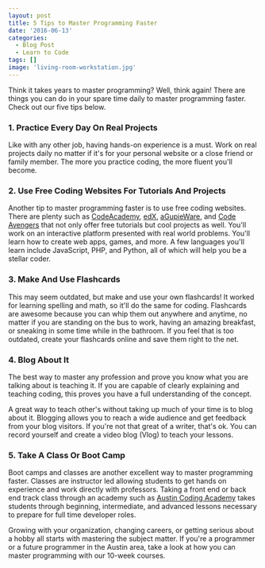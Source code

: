 ```yaml
---
layout: post
title: 5 Tips to Master Programming Faster
date: '2016-06-13'
categories:
  - Blog Post
  - Learn to Code
tags: []
image: 'living-room-workstation.jpg'
---
```


Think it takes years to master programming? Well, think again! There are things you can do in your spare time daily to master programming faster. Check out our five tips below.



### **1. Practice Every Day On Real Projects**


Like with any other job, having hands-on experience is a must. Work on real projects daily no matter if it's for your personal website or a close friend or family member. The more you practice coding, the more fluent you'll become.

### **2. Use Free Coding Websites For Tutorials And Projects**


Another tip to master programming faster is to use free coding websites. There are plenty such as [CodeAcademy](http://www.codecademy.com/), [edX](https://www.edx.org/), [aGupieWare](http://agupieware.com/), and [Code Avengers](http://www.codeavengers.com/) that not only offer free tutorials but cool projects as well. You'll work on an interactive platform presented with real world problems. You'll learn how to create web apps, games, and more. A few languages you'll learn include JavaScript, PHP, and Python, all of which will help you be a stellar coder.

### **3. Make And Use Flashcards**


This may seem outdated, but make and use your own flashcards! It worked for learning spelling and math, so it'll do the same for coding. Flashcards are awesome because you can whip them out anywhere and anytime, no matter if you are standing on the bus to work, having an amazing breakfast, or sneaking in some time while in the bathroom. If you feel that is too outdated, create your flashcards online and save them right to the net.

### **4. Blog About It**


The best way to master any profession and prove you know what you are talking about is teaching it. If you are capable of clearly explaining and teaching coding, this proves you have a full understanding of the concept.

A great way to teach other's without taking up much of your time is to blog about it. Blogging allows you to reach a wide audience and get feedback from your blog visitors. If you're not that great of a writer, that's ok. You can record yourself and create a video blog (Vlog) to teach your lessons.

### **5. Take A Class Or Boot Camp**


Boot camps and classes are another excellent way to master programming faster. Classes are instructor led allowing students to get hands on experience and work directly with professors. Taking a front end or back end track class through an academy such as [Austin Coding Academy](//www.austincodingacademy.com/) takes students through beginning, intermediate, and advanced lessons necessary to prepare for full time developer roles.

Growing with your organization, changing careers, or getting serious about a hobby all starts with mastering the subject matter. If you're a programmer or a future programmer in the Austin area, take a look at how you can master programming with our 10-week courses.

